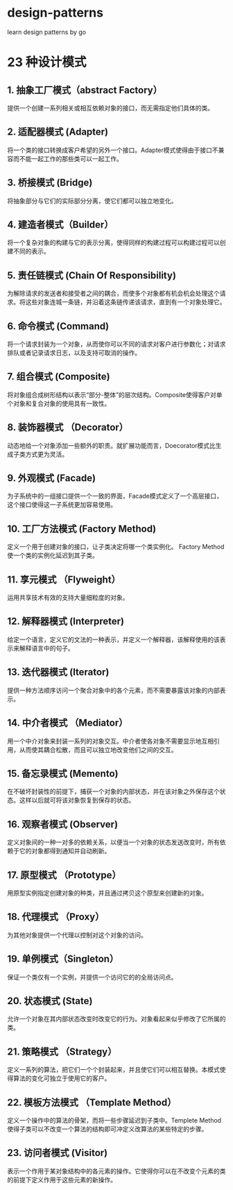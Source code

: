 # design-patterns
learn design patterns by go

# 23 种设计模式
## 1. 抽象工厂模式（abstract Factory）
提供一个创建一系列相关或相互依赖对象的接口，而无需指定他们具体的类。
## 2. 适配器模式 (Adapter)
将一个类的接口转换成客户希望的另外一个接口。Adapter模式使得由于接口不兼容而不能一起工作的那些类可以一起工作。
## 3. 桥接模式 (Bridge)
将抽象部分与它们的实际部分分离，使它们都可以独立地变化。
## 4. 建造者模式（Builder）
将一个复杂对象的构建与它的表示分离，使得同样的构建过程可以构建过程可以创建不同的表示。
## 5. 责任链模式 (Chain Of Responsibility)
为解除请求的发送者和接受者之间的耦合，而使多个对象都有机会机会处理这个请求。将这些对象连城一条链，并沿着这条链传递该请求，直到有一个对象处理它。
## 6. 命令模式 (Command)
将一个请求封装为一个对象，从而使你可以不同的请求对客户进行参数化；对请求排队或者记录请求日志，以及支持可取消的操作。
## 7. 组合模式 (Composite)
将对象组合成树形结构以表示“部分-整体”的层次结构。Composite使得客户对单个对象和复合对象的使用具有一致性。
## 8. 装饰器模式 （Decorator）
动态地给一个对象添加一些额外的职责。就扩展功能而言，Doecorator模式比生成子类方式更为灵活。
## 9. 外观模式 (Facade)
为子系统中的一组接口提供一个一致的界面，Facade模式定义了一个高层接口，这个接口使得这一子系统更加容易使用。
## 10. 工厂方法模式 (Factory Method)
定义一个用于创建对象的接口，让子类决定将哪一个类实例化。 Factory Method 使一个类的实例化延迟到其子类。
## 11. 享元模式 （Flyweight）
运用共享技术有效的支持大量细粒度的对象。
## 12. 解释器模式 (Interpreter) 
给定一个语言，定义它的文法的一种表示，并定义一个解释器，该解释使用的该表示来解释语言中的句子。
## 13. 迭代器模式 (Iterator)
提供一种方法顺序访问一个聚合对象中的各个元素，而不需要暴露该对象的内部表示。
## 14. 中介者模式 （Mediator）
用一个中介对象来封装一系列的对象交互。中介者使各对象不需要显示地互相引用，从而使其耦合松散，而且可以独立地改变他们之间的交互。
## 15. 备忘录模式 (Memento)
在不破坏封装性的前提下，捕获一个对象的内部状态，并在该对象之外保存这个状态。这样以后就可将该对象恢复到保存的状态。
## 16. 观察者模式 (Observer)
定义对象间的一种一对多的依赖关系，以便当一个对象的状态发送改变时，所有依赖于它的对象都得到通知并自动刷新。
## 17. 原型模式 （Prototype）
用原型实例指定创建对象的种类，并且通过拷贝这个原型来创建新的对象。
## 18. 代理模式 （Proxy）
为其他对象提供一个代理以控制对这个对象的访问。
## 19. 单例模式（Singleton）
保证一个类仅有一个实例，并提供一个访问它的的全局访问点。
## 20. 状态模式 (State)
允许一个对象在其内部状态改变时改变它的行为。对象看起来似乎修改了它所属的类。
## 21. 策略模式 （Strategy）
定义一系列的算法，把它们一个个封装起来，并且使它们可以相互替换。本模式使得算法的变化可独立于使用它的客户。
## 22. 模板方法模式 （Template Method） 
定义一个操作中的算法的骨架，而将一些步骤延迟到子类中。Templete Method 使得子类可以不改变一个算法的结构即可冲定义改算法的某些特定的步骤。
## 23. 访问者模式 (Visitor)
表示一个作用于某对象结构中的各元素的操作。它使得你可以在不改变个元素的类的前提下定义作用于这些元素的新操作。

